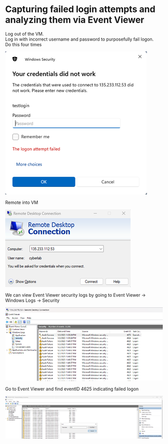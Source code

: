 <h1>Capturing failed login attempts and analyzing them via Event Viewer</h1>

Log out of the VM. <br/>
Log in with incorrect username and password to purposefully fail logon.  <br/>
Do this four times<br/>

![](https://github.com/rbrianshutt/azure_honeypot_live_cyber_attack/blob/main/SOC%20Lab/2.1%20log%20out%20vm%2C%20remote%20log%20in%20as%20testlogin%2C%20fail%204%20times.png)
<br />

Remote into VM <br/>

![](https://github.com/rbrianshutt/azure_honeypot_live_cyber_attack/blob/main/SOC%20Lab/2.2%20remote%20into%20vm.png)
<br />

We can view Event Viewer security logs by going to Event Viewer -> Windows Logs -> Security<br/>

![](https://github.com/rbrianshutt/azure_honeypot_live_cyber_attack/blob/main/SOC%20Lab/2.3.1%20event%20viewer%20logs.png)
<br />

Go to Event Viewer and find eventID 4625 indicating failed logon<br/>

![](https://github.com/rbrianshutt/azure_honeypot_live_cyber_attack/blob/main/SOC%20Lab/2.3%20event%20viewer%204625%20audit%20failure.png)
<br />
